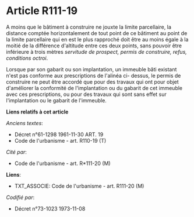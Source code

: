 # Article R111-19

A moins que le bâtiment à construire ne jouxte la limite parcellaire, la distance comptée horizontalement de tout point de ce
bâtiment au point de la limite parcellaire qui en est le plus rapproché doit être au moins égale à la moitié de la différence
d'altitude entre ces deux points, sans pouvoir être inférieure à trois mètres *servitude de prospect, permis de construire,
refus, conditions octroi*.

Lorsque par son gabarit ou son implantation, un immeuble bâti existant n'est pas conforme aux prescriptions de l'alinéa ci-
dessus, le permis de construire ne peut être accordé que pour des travaux qui ont pour objet d'améliorer la conformité de
l'implantation ou du gabarit de cet immeuble avec ces prescriptions, ou pour des travaux qui sont sans effet sur
l'implantation ou le gabarit de l'immeuble.

**Liens relatifs à cet article**

_Anciens textes_:

  - Décret n°61-1298 1961-11-30 ART. 19
  - Code de l'urbanisme - art. R110-19 (T)

_Cité par_:

  - Code de l'urbanisme - art. R*111-20 (M)

**Liens**:

  - TXT_ASSOCIE: Code de l'urbanisme - art. R111-20 (M)

_Codifié par_:

  - Décret n°73-1023 1973-11-08
